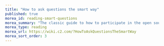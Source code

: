 ```yaml
---
title: "How to ask questions the smart way"
published: true
morea_id: reading-smart-questions
morea_summary: "The classic guide to how to participate in the open source community effectively"
morea_type: reading
morea_url: https://wiki.c2.com/?HowToAskQuestionsTheSmartWay
morea_sort_order: 3
---
```

